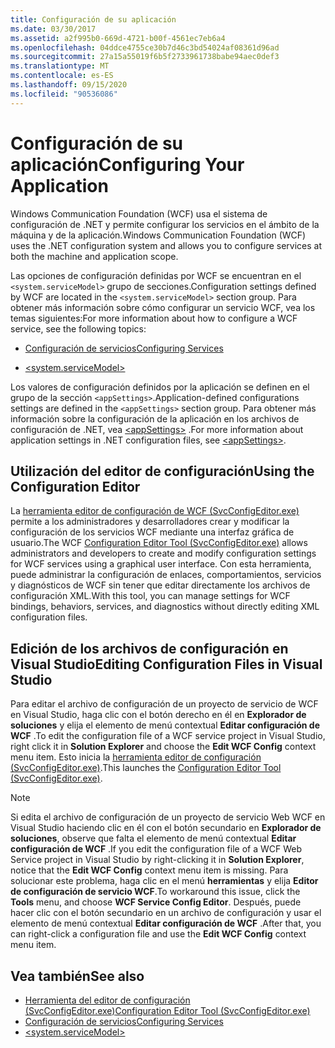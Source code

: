 ```yaml
---
title: Configuración de su aplicación
ms.date: 03/30/2017
ms.assetid: a2f995b0-669d-4721-b00f-4561ec7eb6a4
ms.openlocfilehash: 04ddce4755ce30b7d46c3bd54024af08361d96ad
ms.sourcegitcommit: 27a15a55019f6b5f2733961738babe94aec0def3
ms.translationtype: MT
ms.contentlocale: es-ES
ms.lasthandoff: 09/15/2020
ms.locfileid: "90536086"
---
```

# <a name="configuring-your-application"></a><span data-ttu-id="936e0-102">Configuración de su aplicación</span><span class="sxs-lookup"><span data-stu-id="936e0-102">Configuring Your Application</span></span>
<span data-ttu-id="936e0-103">Windows Communication Foundation (WCF) usa el sistema de configuración de .NET y permite configurar los servicios en el ámbito de la máquina y de la aplicación.</span><span class="sxs-lookup"><span data-stu-id="936e0-103">Windows Communication Foundation (WCF) uses the .NET configuration system and allows you to configure services at both the machine and application scope.</span></span>  
  
 <span data-ttu-id="936e0-104">Las opciones de configuración definidas por WCF se encuentran en el `<system.serviceModel>` grupo de secciones.</span><span class="sxs-lookup"><span data-stu-id="936e0-104">Configuration settings defined by WCF are located in the `<system.serviceModel>` section group.</span></span> <span data-ttu-id="936e0-105">Para obtener más información sobre cómo configurar un servicio WCF, vea los temas siguientes:</span><span class="sxs-lookup"><span data-stu-id="936e0-105">For more information about how to configure a WCF service, see the following topics:</span></span>  
  
- [<span data-ttu-id="936e0-106">Configuración de servicios</span><span class="sxs-lookup"><span data-stu-id="936e0-106">Configuring Services</span></span>](../configuring-services.md)  
  
- [\<system.serviceModel>](../../configure-apps/file-schema/wcf/system-servicemodel.md)  
  
 <span data-ttu-id="936e0-107">Los valores de configuración definidos por la aplicación se definen en el grupo de la sección `<appSettings>`.</span><span class="sxs-lookup"><span data-stu-id="936e0-107">Application-defined configurations settings are defined in the `<appSettings>` section group.</span></span> <span data-ttu-id="936e0-108">Para obtener más información sobre la configuración de la aplicación en los archivos de configuración de .NET, vea [\<appSettings>](/previous-versions/dotnet/netframework-4.0/ms228154(v=vs.100)) .</span><span class="sxs-lookup"><span data-stu-id="936e0-108">For more information about application settings in .NET configuration files, see [\<appSettings>](/previous-versions/dotnet/netframework-4.0/ms228154(v=vs.100)).</span></span>  
  
## <a name="using-the-configuration-editor"></a><span data-ttu-id="936e0-109">Utilización del editor de configuración</span><span class="sxs-lookup"><span data-stu-id="936e0-109">Using the Configuration Editor</span></span>  
 <span data-ttu-id="936e0-110">La [herramienta editor de configuración de WCF (SvcConfigEditor.exe)](../configuration-editor-tool-svcconfigeditor-exe.md) permite a los administradores y desarrolladores crear y modificar la configuración de los servicios WCF mediante una interfaz gráfica de usuario.</span><span class="sxs-lookup"><span data-stu-id="936e0-110">The WCF [Configuration Editor Tool (SvcConfigEditor.exe)](../configuration-editor-tool-svcconfigeditor-exe.md) allows administrators and developers to create and modify configuration settings for WCF services using a graphical user interface.</span></span> <span data-ttu-id="936e0-111">Con esta herramienta, puede administrar la configuración de enlaces, comportamientos, servicios y diagnósticos de WCF sin tener que editar directamente los archivos de configuración XML.</span><span class="sxs-lookup"><span data-stu-id="936e0-111">With this tool, you can manage settings for WCF bindings, behaviors, services, and diagnostics without directly editing XML configuration files.</span></span>  
  
## <a name="editing-configuration-files-in-visual-studio"></a><span data-ttu-id="936e0-112">Edición de los archivos de configuración en Visual Studio</span><span class="sxs-lookup"><span data-stu-id="936e0-112">Editing Configuration Files in Visual Studio</span></span>  
 <span data-ttu-id="936e0-113">Para editar el archivo de configuración de un proyecto de servicio de WCF en Visual Studio, haga clic con el botón derecho en él en **Explorador de soluciones** y elija el elemento de menú contextual **Editar configuración de WCF** .</span><span class="sxs-lookup"><span data-stu-id="936e0-113">To edit the configuration file of a WCF service project in Visual Studio, right click it in **Solution Explorer** and choose the **Edit WCF Config** context menu item.</span></span> <span data-ttu-id="936e0-114">Esto inicia la [herramienta editor de configuración (SvcConfigEditor.exe)](../configuration-editor-tool-svcconfigeditor-exe.md).</span><span class="sxs-lookup"><span data-stu-id="936e0-114">This launches the [Configuration Editor Tool (SvcConfigEditor.exe)](../configuration-editor-tool-svcconfigeditor-exe.md).</span></span>  
  
> [!NOTE]
> <span data-ttu-id="936e0-115">Si edita el archivo de configuración de un proyecto de servicio Web WCF en Visual Studio haciendo clic en él con el botón secundario en **Explorador de soluciones**, observe que falta el elemento de menú contextual **Editar configuración de WCF** .</span><span class="sxs-lookup"><span data-stu-id="936e0-115">If you edit the configuration file of a WCF Web Service project in Visual Studio by right-clicking it in **Solution Explorer**, notice that the **Edit WCF Config** context menu item is missing.</span></span> <span data-ttu-id="936e0-116">Para solucionar este problema, haga clic en el menú **herramientas** y elija **Editor de configuración de servicio WCF**.</span><span class="sxs-lookup"><span data-stu-id="936e0-116">To workaround this issue, click the **Tools** menu, and choose **WCF Service Config Editor**.</span></span> <span data-ttu-id="936e0-117">Después, puede hacer clic con el botón secundario en un archivo de configuración y usar el elemento de menú contextual **Editar configuración de WCF** .</span><span class="sxs-lookup"><span data-stu-id="936e0-117">After that, you can right-click a configuration file and use the **Edit WCF Config** context menu item.</span></span>  
  
## <a name="see-also"></a><span data-ttu-id="936e0-118">Vea también</span><span class="sxs-lookup"><span data-stu-id="936e0-118">See also</span></span>

- [<span data-ttu-id="936e0-119">Herramienta del editor de configuración (SvcConfigEditor.exe)</span><span class="sxs-lookup"><span data-stu-id="936e0-119">Configuration Editor Tool (SvcConfigEditor.exe)</span></span>](../configuration-editor-tool-svcconfigeditor-exe.md)
- [<span data-ttu-id="936e0-120">Configuración de servicios</span><span class="sxs-lookup"><span data-stu-id="936e0-120">Configuring Services</span></span>](../configuring-services.md)
- [\<system.serviceModel>](../../configure-apps/file-schema/wcf/system-servicemodel.md)
